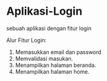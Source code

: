 # Aplikasi-Login
sebuah aplikasi dengan fitur login

Alur Fitur Login:
1. Memasukkan email dan password
2. Memvalidasi masukan.
3. Menampilkan halaman beranda.
3. Menampilkan halaman home.
